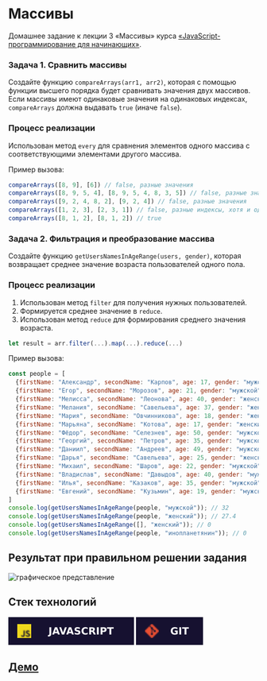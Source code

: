 # Массивы
Домашнее задание к лекции 3 «Массивы» курса [«JavaScript-программирование для начинающих»](https://cat.2035.university/rall/course/18787/?project_id=48).

### Задача 1. Сравнить массивы

Создайте функцию `compareArrays(arr1, arr2)`, которая с помощью функции высшего порядка будет сравнивать значения двух массивов. Если массивы имеют одинаковые значения на одинаковых индексах, `compareArrays` должна выдавать `true` (иначе `false`). 

### Процесс реализации

Использован метод `every` для сравнения элементов одного массива с соответствующими элементами другого массива.

Пример вызова:

```javascript
compareArrays([8, 9], [6]) // false, разные значения
compareArrays([8, 9, 5, 4], [8, 9, 5, 4, 8, 3, 5]) // false, разные значения
compareArrays([9, 2, 4, 8, 2], [9, 2, 4]) // false, разные значения
compareArrays([1, 2, 3], [2, 3, 1]) // false, разные индексы, хотя и одинаковые значения
compareArrays([8, 1, 2], [8, 1, 2]) // true
```

### Задача 2. Фильтрация и преобразование массива

Создайте функцию `getUsersNamesInAgeRange(users, gender)`, которая возвращает среднее значение возраста пользователей одного пола.

### Процесс реализации

1. Использован метод `filter` для получения нужных пользователей.
2. Формируется среднее значение в `reduce`.
3. Использован метод `reduce` для формирования среднего значения возраста.

```js
let result = arr.filter(...).map(...).reduce(...)
```

Пример вызова:

```javascript
const people = [
  {firstName: "Александр", secondName: "Карпов", age: 17, gender: "мужской"},
  {firstName: "Егор", secondName: "Морозов", age: 21, gender: "мужской"},
  {firstName: "Мелисса", secondName: "Леонова", age: 40, gender: "женский"},
  {firstName: "Мелания", secondName: "Савельева", age: 37, gender: "женский"},
  {firstName: "Мария", secondName: "Овчинникова", age: 18, gender: "женский"},
  {firstName: "Марьяна", secondName: "Котова", age: 17, gender: "женский"},
  {firstName: "Фёдор", secondName: "Селезнев", age: 50, gender: "мужской"},
  {firstName: "Георгий", secondName: "Петров", age: 35, gender: "мужской"},
  {firstName: "Даниил", secondName: "Андреев", age: 49, gender: "мужской"},
  {firstName: "Дарья", secondName: "Савельева", age: 25, gender: "женский"},
  {firstName: "Михаил", secondName: "Шаров", age: 22, gender: "мужской"},
  {firstName: "Владислав", secondName: "Давыдов", age: 40, gender: "мужской"},
  {firstName: "Илья", secondName: "Казаков", age: 35, gender: "мужской"},
  {firstName: "Евгений", secondName: "Кузьмин", age: 19, gender: "мужской"},
]
console.log(getUsersNamesInAgeRange(people, "мужской")); // 32
console.log(getUsersNamesInAgeRange(people, "женский")); // 27.4
console.log(getUsersNamesInAgeRange([], "женский")); // 0
console.log(getUsersNamesInAgeRange(people, "инопланетянин")); // 0
```

## Результат при правильном решении задания
![графическое представление](../Jasmine/results/sucessed_tasks_3.png)

## **Стек технологий**
![JS](./js.svg)
![GIT](./git.svg)

## **[Демо](https://alekseeva-t-v.github.io/bjs-2-homeworks/3.arrays/)**